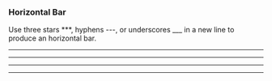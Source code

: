 ### Horizontal Bar

Use three stars ***, hyphens ---, or underscores ___ in a new line to produce an horizontal bar.

***

***

---

___
